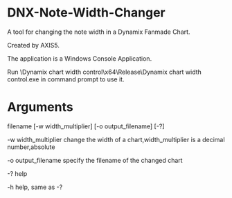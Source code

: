 # DNX-Note-Width-Changer
A tool for changing the note width in a Dynamix Fanmade Chart.

Created by AXIS5.

The application is a Windows Console Application.

Run \Dynamix chart width control\x64\Release\Dynamix chart width control.exe in command prompt to use it.
# Arguments

filename [-w width_multiplier] [-o output_filename] [-?]


-w width_multiplier     change the width of a chart,width_multiplier is a decimal number,absolute

-o output_filename      specify the filename of the changed chart

-?                      help

-h                      help, same as -?
